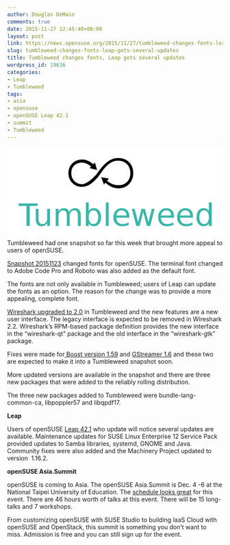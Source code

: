 ```yaml
---
author: Douglas DeMaio
comments: true
date: 2015-11-27 12:45:40+00:00
layout: post
link: https://news.opensuse.org/2015/11/27/tumbleweed-changes-fonts-leap-gets-several-updates/
slug: tumbleweed-changes-fonts-leap-gets-several-updates
title: Tumbleweed changes fonts, Leap gets several updates
wordpress_id: 19636
categories:
- Leap
- Tumbleweed
tags:
- asia
- opensuse
- openSUSE Leap 42.1
- summit
- Tumbleweed
---
```


[![Tumbleweed-black-green](/wp-content/uploads/2015/10/Tumbleweed-black-green.png)](/wp-content/uploads/2015/10/Tumbleweed-black-green.png)Tumbleweed had one snapshot so far this week that brought more appeal to users of openSUSE.

[Snapshot 20151123](//lists.opensuse.org/opensuse-factory/2015-11/msg00654.html) changed fonts for openSUSE. The terminal font changed to Adobe Code Pro and Roboto was also added as the default font.

The fonts are not only available in Tumbleweed; users of Leap can update the fonts as an option. The reason for the change was to provide a more appealing, complete font.

[Wireshark upgraded to 2.0](https://www.wireshark.org/news/20151118.html) in Tumbleweed and the new features are a new user interface. The legacy interface is expected to be removed in Wireshark 2.2. Wireshark’s RPM-based package definition provides the new interface in the “wireshark-qt” package and the old interface in the “wireshark-gtk” package.

Fixes were made for[ Boost version 1.59](//www.boost.org/users/history/version_1_59_0.html) and [GStreamer 1.6](//gstreamer.freedesktop.org/releases/1.6/) and these two are expected to make it into a Tumbleweed snapshot soon.<!-- more -->

More updated versions are available in the snapshot and there are three new packages that were added to the reliably rolling distribution.

The three new packages added to Tumbleweed were bundle-lang-common-ca, libpoppler57 and libqpdf17.

**Leap**

Users of openSUSE [Leap 42.1](https://en.opensuse.org/Features) who update will notice several updates are available. Maintenance updates for SUSE Linux Enterprise 12 Service Pack provided updates to Samba libraries, systemd, GNOME and Java. Community fixes were also added and the Machinery Project updated to version  1.16.2.

**openSUSE Asia.Summit**

openSUSE is coming to Asia. The openSUSE Asia.Summit is Dec. 4 -6 at the National Taipei University of Education. The [schedule looks great](https://events.opensuse.org/conference/summitasia15/schedule#program) for this event. There are 46 hours worth of talks at this event. There will be 15 long-talks and 7 workshops. 

From customizing openSUSE with SUSE Studio to building laaS Cloud with openSUSE and OpenStack, this summit is something you don’t want to miss. Admission is free and you can still sign up for the event.

